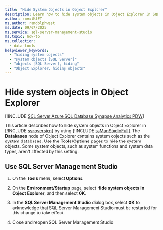 ```yaml
---
title: "Hide System Objects in Object Explorer"
description: Learn how to hide system objects in Object Explorer in SQL Server.
author: rwestMSFT
ms.author: randolphwest
ms.date: 09/07/2025
ms.service: sql-server-management-studio
ms.topic: how-to
ms.collection:
  - data-tools
helpviewer_keywords:
  - "hiding system objects"
  - "system objects [SQL Server]"
  - "objects [SQL Server], hiding"
  - "Object Explorer, hiding objects"
---
```

# Hide system objects in Object Explorer

[!INCLUDE [SQL Server Azure SQL Database Synapse Analytics PDW](../includes/applies-to-version/sql-asdb-asdbmi-asa-pdw.md)]

This article describes how to hide system objects in Object Explorer in [!INCLUDE [ssnoversion](../includes/ssnoversion-md.md)] by using [!INCLUDE [ssManStudioFull](../includes/ssmanstudiofull-md.md)]. The **Databases** node of Object Explorer contains system objects such as the system databases. Use the **Tools**/**Options** pages to hide the system objects. Some system objects, such as system functions and system data types, aren't affected by this setting.

<a id="SSMSProcedure"></a>

## Use SQL Server Management Studio

1. On the **Tools** menu, select **Options**.

1. On the **Environment/Startup** page, select **Hide system objects in Object Explorer**, and then select **OK**.

1. In the **SQL Server Management Studio** dialog box, select **OK** to acknowledge that SQL Server Management Studio must be restarted for this change to take effect.

1. Close and reopen SQL Server Management Studio.
